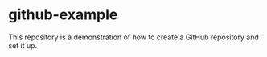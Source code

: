 # github-example
This repository is a demonstration of how to create a GitHub repository and set it up.
